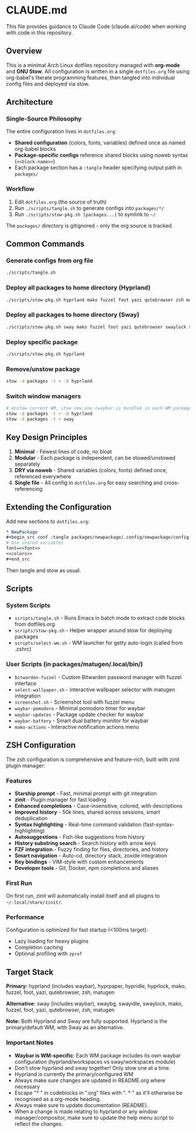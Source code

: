 # CLAUDE.md

This file provides guidance to Claude Code (claude.ai/code) when working with code in this repository.

## Overview

This is a minimal Arch Linux dotfiles repository managed with **org-mode** and **GNU Stow**. All configuration is written in a single `dotfiles.org` file using org-babel's literate programming features, then tangled into individual config files and deployed via stow.

## Architecture

### Single-Source Philosophy

The entire configuration lives in `dotfiles.org`:
- **Shared configuration** (colors, fonts, variables) defined once as named org-babel blocks
- **Package-specific configs** reference shared blocks using noweb syntax (`<<block-name>>`)
- Each package section has a `:tangle` header specifying output path in `packages/`

### Workflow

1. Edit `dotfiles.org` (the source of truth)
2. Run `./scripts/tangle.sh` to generate configs into `packages/*/`
3. Run `./scripts/stow-pkg.sh [packages...]` to symlink to `~/`

The `packages/` directory is gitignored - only the org source is tracked.

## Common Commands

### Generate configs from org file
```sh
./scripts/tangle.sh
```

### Deploy all packages to home directory (Hyprland)
```sh
./scripts/stow-pkg.sh hyprland mako fuzzel foot yazi qutebrowser zsh matugen
```

### Deploy all packages to home directory (Sway)
```sh
./scripts/stow-pkg.sh sway mako fuzzel foot yazi qutebrowser swaylock swayidle zsh matugen
```

### Deploy specific package
```sh
./scripts/stow-pkg.sh hyprland
```

### Remove/unstow package
```sh
stow -d packages -t ~ -D hyprland
```

### Switch window managers
```sh
# Unstow current WM, stow new one (waybar is bundled in each WM package)
stow -d packages -t ~ -D hyprland
stow -d packages -t ~ sway
```

## Key Design Principles

1. **Minimal** - Fewest lines of code, no bloat
2. **Modular** - Each package is independent, can be stowed/unstowed separately
3. **DRY via noweb** - Shared variables (colors, fonts) defined once, referenced everywhere
4. **Single file** - All config in `dotfiles.org` for easy searching and cross-referencing

## Extending the Configuration

Add new sections to `dotfiles.org`:

```org
* NewPackage
#+begin_src conf :tangle packages/newpackage/.config/newpackage/config
# Use shared variables
font=<<font>>
<<colors>>
#+end_src
```

Then tangle and stow as usual.

## Scripts

### System Scripts
- `scripts/tangle.sh` - Runs Emacs in batch mode to extract code blocks from dotfiles.org
- `scripts/stow-pkg.sh` - Helper wrapper around stow for deploying packages
- `scripts/select-wm.sh` - WM launcher for getty auto-login (called from .zshrc)

### User Scripts (in packages/matugen/.local/bin/)
- `bitwarden-fuzzel` - Custom Bitwarden password manager with fuzzel interface
- `select-wallpaper.sh` - Interactive wallpaper selector with matugen integration
- `screenshot.sh` - Screenshot tool with fuzzel menu
- `waybar-pomodoro` - Minimal pomodoro timer for waybar
- `waybar-updates` - Package update checker for waybar
- `waybar-battery` - Smart dual battery monitor for waybar
- `mako-actions` - Interactive notification actions menu

## ZSH Configuration

The zsh configuration is comprehensive and feature-rich, built with zinit plugin manager:

### Features
- **Starship prompt** - Fast, minimal prompt with git integration
- **zinit** - Plugin manager for fast loading
- **Enhanced completions** - Case-insensitive, colored, with descriptions
- **Improved history** - 50k lines, shared across sessions, smart deduplication
- **Syntax highlighting** - Real-time command validation (fast-syntax-highlighting)
- **Autosuggestions** - Fish-like suggestions from history
- **History substring search** - Search history with arrow keys
- **FZF integration** - Fuzzy finding for files, directories, and history
- **Smart navigation** - Auto-cd, directory stack, zoxide integration
- **Key bindings** - VIM-style with custom enhancements
- **Developer tools** - Git, Docker, npm completions and aliases

### First Run
On first run, zinit will automatically install itself and all plugins to `~/.local/share/zinit/`.

### Performance
Configuration is optimized for fast startup (<100ms target):
- Lazy loading for heavy plugins
- Completion caching
- Optional profiling with `zprof`

## Target Stack

**Primary:** hyprland (includes waybar), hyprpaper, hypridle, hyprlock, mako, fuzzel, foot, yazi, qutebrowser, zsh, matugen

**Alternative:** sway (includes waybar), swaybg, swayidle, swaylock, mako, fuzzel, foot, yazi, qutebrowser, zsh, matugen

**Note:** Both Hyprland and Sway are fully supported. Hyprland is the primary/default WM, with Sway as an alternative.

### Important Notes
- **Waybar is WM-specific**: Each WM package includes its own waybar configuration (hyprland/workspaces vs sway/workspaces module)
- Don't stow hyprland and sway together! Only stow one at a time.
- Hyprland is currently the primary/configured WM
- Always make sure changes are updated in README.org where necessary
- Escape "* " in codeblocks in ".org" files with ". * " as it'll otherwise be recognised as a org-mode heading.
- Always make sure to update documentation (README).
- When a change is made relating to hyprland or any window manager/compositor, make sure to update the help menu script to reflect the changes.